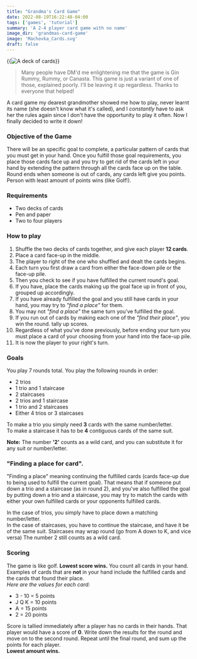 ```yaml
---
title: "Grandma's Card Game"
date: 2022-08-19T16:22:48-04:00
tags: ['games', 'tutorial']
summary: 'A 2-4 player card game with no name'
image_dir: 'grandmas-card-game'
image: 'Machovka_Cards.svg'
draft: false
---
```

{{<img caption="Obligatory Contextual Image" alt="A deck of cards" src="Machovka_Cards.svg">}}

>Many people have DM'd me enlightening me that the game is Gin Rummy, Rummy, or Canasta.
>This game is just a variant of one of those, explained poorly.
>I'll be leaving it up regardless.
>Thanks to everyone that helped!

A card game my dearest grandmother showed me how to play, never learnt its name (she doesn't know what it's called), and I _constantly_ have to ask her the rules again since I don't have the opportunity to play it often.
Now I finally decided to write it down!

### Objective of the Game
There will be an specific goal to complete, a particular pattern of cards that you must get in your hand.
Once you fulfill those goal requirements, you place those cards face up and you try to get rid of the cards left in your hand by extending the pattern through all the cards face up on the table.
Round ends when someone is out of cards, any cards left give you points.
Person with least amount of points wins (like Golf!).

### Requirements
* Two decks of cards
* Pen and paper
* Two to four players

### How to play
1. Shuffle the two decks of cards together, and give each player **12 cards**.
2. Place a card face-up in the middle.
3. The player to right of the one who shuffled and dealt the cards begins.
4. Each turn you first draw a card from either the face-down pile or the face-up pile.
5. Then you check to see if you have fulfilled the current round's goal.
6. If you have, place the cards making up the goal face up in front of you, grouped up accordingly.
7. If you have already fulfilled the goal and you still have cards in your hand, you may try to _"find a place"_ for them.
8. You may not _"find a place"_ the same turn you've fulfilled the goal.
9. If you run out of cards by making each one of the _"find their place"_, you win the round. tally up scores.
10. Regardless of what you've done previously, before ending your turn you must place a card of your choosing from your hand into the face-up pile.
11. It is now the player to your right's turn.

### Goals
You play 7 rounds total.
You play the following rounds in order:
* 2 trios
* 1 trio and 1 staircase
* 2 staircases
* 2 trios and 1 staircase
* 1 trio and 2 staircases
* Either 4 trios or 3 staircases

To make a trio you simply need **3** cards with the same number/letter.  
To make a staircase it has to be **4** contiguous cards of the same suit.

**Note:** The number **'2'** counts as a wild card, and you can substitute it for any suit or number/letter.

### "Finding a place for card".
"Finding a place" meaning continuing the fulfilled cards (cards face-up due to being used to fulfill the current goal).
That means that if someone put down a trio and a staircase (as in round 2), and you've also fulfilled the goal by putting down a trio and a staircase, you may try to match the cards with either your own fulfilled cards or your opponents fulfilled cards.

In the case of trios, you simply have to place down a matching number/letter.  
In the case of staircases, you have to continue the staircase, and have it be of the same suit.
Staircases may wrap round (go from A down to K, and vice versa)
The number 2 still counts as a wild card.

### Scoring
The game is like golf.
**Lowest score wins.**
You count all cards in your hand.
Examples of cards that are **not** in your hand include the fulfilled cards and the cards that found their place.  
_Here are the values for each card:_   
* 3 - 10 = 5 points
* J Q K = 10 points
* A = 15 points
* 2 = 20 points

Score is tallied immediately after a player has no cards in their hands.
That player would have a score of **0**.
Write down the results for the round and move on to the second round.
Repeat until the final round, and sum up the points for each player.  
**Lowest amount wins.**
